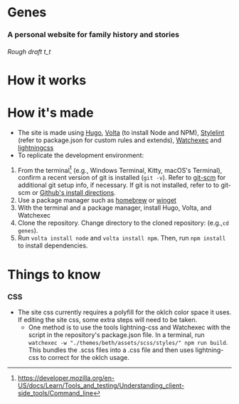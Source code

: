 # Genes
### A personal website for family history and stories
###### Rough draft t_t

# How it works

# How it's made
- The site is made using [Hugo](gohugo.io/), [Volta](https://volta.sh/) (to install Node and NPM), [Stylelint](stylelint.io/) (refer to package.json for custom rules and extends), [Watchexec](https://github.com/watchexec/watchexec) and [lightningcss](https://github.com/parcel-bundler/lightningcss)
- To replicate the development environment:
1) From the terminal[^1] (e.g., Windows Terminal, Kitty, macOS's Terminal), confirm a recent version of git is installed (`git -v`). Refer to [git-scm](git-scm.com/) for additional git setup info, if necessary. If git is not installed, refer to to git-scm or [Github's install directions](https://github.com/git-guides/install-git).
2) Use a package manager such as [homebrew](https://brew.sh/) or [winget](https://learn.microsoft.com/en-us/windows/package-manager/winget/)
2) With the terminal and a package manager, install Hugo, Volta, and Watchexec
3) Clone the repository. Change directory to the cloned repository: (e.g.,`cd genes`).
4) Run `volta install node` and `volta install npm`. Then, run `npm install` to install dependencies.

# Things to know
### CSS
- The site css currently requires a polyfill for the oklch color space it uses. If editing the site css, some extra steps will need to be taken.
	- One method is to use the tools lightning-css and Watchexec with the script in the repository's package.json file. In a terminal, run `watchexec -w "./themes/beth/assets/scss/styles/" npm run build`. This bundles the .scss files into a .css file and then uses lightning-css to correct for the oklch usage.

[^1]: https://developer.mozilla.org/en-US/docs/Learn/Tools_and_testing/Understanding_client-side_tools/Command_line
